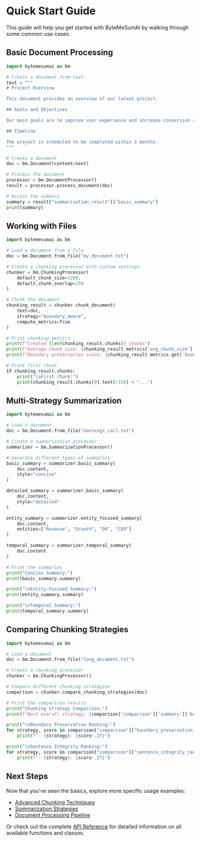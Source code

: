 # Quick Start Guide

This guide will help you get started with ByteMeSumAI by walking through some common use cases.

## Basic Document Processing

```python
import bytemesumai as bm

# Create a document from text
text = """
# Project Overview

This document provides an overview of our latest project.

## Goals and Objectives

Our main goals are to improve user experience and increase conversion rates.

## Timeline

The project is scheduled to be completed within 3 months.
"""

# Create a document
doc = bm.Document(content=text)

# Process the document
processor = bm.DocumentProcessor()
result = processor.process_document(doc)

# Access the summary
summary = result["summarization_result"]["basic_summary"]
print(summary)
```

## Working with Files

```python
import bytemesumai as bm

# Load a document from a file
doc = bm.Document.from_file("my_document.txt")

# Create a chunking processor with custom settings
chunker = bm.ChunkingProcessor(
    default_chunk_size=1200,
    default_chunk_overlap=250
)

# Chunk the document
chunking_result = chunker.chunk_document(
    text=doc,
    strategy="boundary_aware",
    compute_metrics=True
)

# Print chunking metrics
print(f"Created {len(chunking_result.chunks)} chunks")
print(f"Average chunk size: {chunking_result.metrics['avg_chunk_size']:.1f} characters")
print(f"Boundary preservation score: {chunking_result.metrics.get('boundary_preservation_score', 'N/A')}")

# Print first chunk
if chunking_result.chunks:
    print("\nFirst chunk:")
    print(chunking_result.chunks[0].text[:150] + "...")
```

## Multi-Strategy Summarization

```python
import bytemesumai as bm

# Load a document
doc = bm.Document.from_file("earnings_call.txt")

# Create a summarization processor
summarizer = bm.SummarizationProcessor()

# Generate different types of summaries
basic_summary = summarizer.basic_summary(
    doc.content,
    style="concise"
)

detailed_summary = summarizer.basic_summary(
    doc.content,
    style="detailed"
)

entity_summary = summarizer.entity_focused_summary(
    doc.content,
    entities=["Revenue", "Growth", "Q4", "CEO"]
)

temporal_summary = summarizer.temporal_summary(
    doc.content
)

# Print the summaries
print("Concise Summary:")
print(basic_summary.summary)

print("\nEntity-Focused Summary:")
print(entity_summary.summary)

print("\nTemporal Summary:")
print(temporal_summary.summary)
```

## Comparing Chunking Strategies

```python
import bytemesumai as bm

# Load a document
doc = bm.Document.from_file("long_document.txt")

# Create a chunking processor
chunker = bm.ChunkingProcessor()

# Compare different chunking strategies
comparison = chunker.compare_chunking_strategies(doc)

# Print the comparison results
print("Chunking Strategy Comparison:")
print(f"Best overall strategy: {comparison['comparison']['summary']['best_overall_strategy']}")

print("\nBoundary Preservation Ranking:")
for strategy, score in comparison["comparison"]["boundary_preservation_ranking"]:
    print(f"- {strategy}: {score:.2f}")

print("\nSentence Integrity Ranking:")
for strategy, score in comparison["comparison"]["sentence_integrity_ranking"]:
    print(f"- {strategy}: {score:.2f}")
```

## Next Steps

Now that you've seen the basics, explore more specific usage examples:

- [Advanced Chunking Techniques](chunking.md)
- [Summarization Strategies](summarization.md)
- [Document Processing Pipeline](document-processing.md)

Or check out the complete [API Reference](../api/document.md) for detailed information on all available functions and classes.